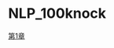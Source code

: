 # NLP_100knock

<a href="https://colab.research.google.com/drive/1DyQlIgFFyJioe_Bi4OPx_2yMWAFihoM9?usp=sharing">第1章</a>
